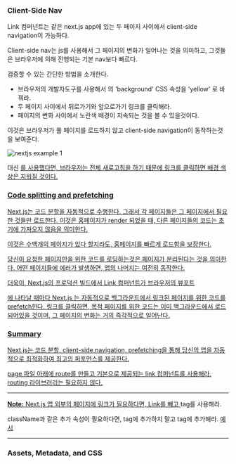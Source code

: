 ### Client-Side Nav

Link 컴퍼넌트는 같은 next.js app에 있는 두 페이지 사이에서 client-side navigation이 가능하다.



Client-side nav는  js를 사용해서 그 페이지의 변화가 일어나는 것을 의미하고, 그것들은 브라우저에 의해 진행되는 기본 nav보다 빠르다.



검증할 수 있는 간단한 방법을 소개한다.

- 브라우저의 개발자도구를 사용해서 *<html>* 의 'background' CSS 속성을 'yellow' 로 바꿔라.
- 두 페이지 사이에서 뒤로가기와 앞으로가기 링크를 클릭해라.
- 페이지의 변화 사이에서 노란색 배경이 지속되는 것을 볼 수 있을것이다.

이것은 브라우저가 풀 페이지를 로드하지 않고 client-side navigation이 동작하는것을 보여준다.

![nextjs example 1](https://nextjs.org/static/images/learn/navigate-between-pages/client-side.gif)

<Link href="..."> 대신 <a href="..."> 를 사용했다면, 브라우저는 전체 새로고침을 하기 때문에 링크를 클릭하면 배경 색상은 지워질 것이다. 



### Code splitting and prefetching

Next.js는 코드 분할을 자동적으로 수행한다. 그래서 각 페이지들은 그 페이지에서 필요한 것들만 로드한다. 이것은 홈페이지가 render 되었을 때, 다른 페이지들의 코드는 초기에 가져오지 않음을 의미한다.



이것은 수백개의 페이지가 있다 할지라도, 홈페이지를 빠르게 로드함을 보장한다.



당신이 요청한 페이지만을 위한 코드를 로딩하는것은 페이지가 분리된다는 것을 의미한다. 어떤 페이지들에 에러가 발생하면, 앱의 나머지는 여전히 동작한다.



더욱이, Next.js의 프로덕션 빌드에서 Link 컴퍼넌트가 브라우저의 뷰포트

[^1]: 메뉴바, 탭영역 등을 제외한 순수 화면 영역의 크기를 말함

에 나타날 때마다 Next.js 는 자동적으로 백그라운드에서 링크된 페이지를 위한 코드를 prefetch한다. 링크를 클릭하면, 목적 페이지를 위한 코드는 이미 백그라운드에서 로드되어있을 것이며, 그 페이지의 변화는 거의 즉각적으로 일어난다.





### Summary

Next.js는 코드 분할, client-side navigation, prefetching을 통해 당신의 앱을 자동적으로 최적화하여 최고의 퍼포먼스를 제공한다.



page 파일 아래에 route를 만들고 기본으로 제공되는 link 컴퍼넌트를 사용해라. routing 라이브러리는 필요하지 않다.



---

**Note:** Next.js 앱 외부의 페이지에 링크가 필요하다면, Link를 빼고 <a> tag를 사용해라.

className과 같은 추가 속성이 필요하다면, <Link> tag에 추가하지 말고 <a> tag에 추가해라. [예시](https://github.com/vercel/next-learn-starter/blob/master/snippets/link-classname-example.js)

---







###  Assets, Metadata, and CSS


